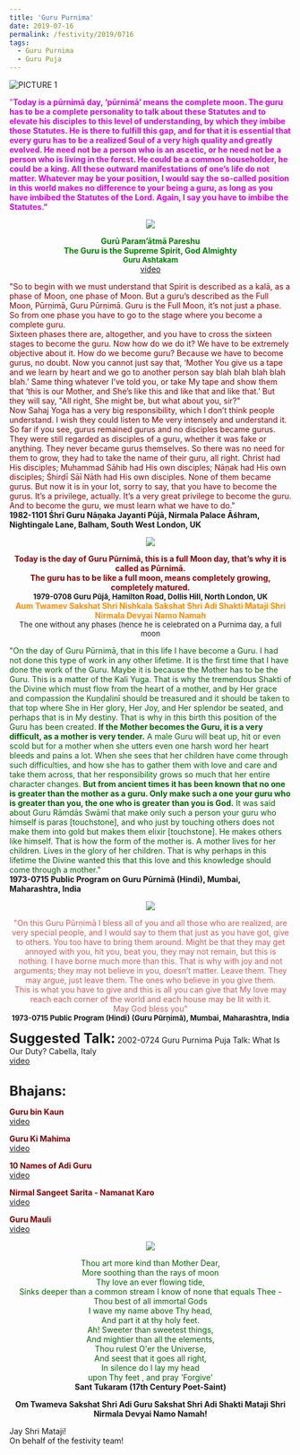 ```yaml
---
title: 'Guru Purnima'
date: 2019-07-16
permalink: /festivity/2019/0716
tags:
  - Guru Purnima
  - Guru Puja
---
```


![PICTURE 1](/images/image1.png)

<p>
<font color="DarkGren">"<b>Today is a pūrnimā day, ‘pūrnimā’ means the complete moon. The guru has to be a complete personality to talk about these Statutes and to elevate his disciples to this level of understanding, by which they imbibe those Statutes. He is there to fulfill this gap, and for that it is essential that every guru has to be a realized Soul of a very high quality and greatly evolved. He need not be a person who is an ascetic, or he need not be a person who is living in the forest. He could be a common householder, he could be a king. All these outward manifestations of one’s life do not matter. Whatever may be your position, I would say the so-called position in this world makes no difference to your being a guru, as long as you have imbibed the Statutes of the Lord. Again, I say you have to imbibe the Statutes."</b></font><br>
</p>

<div style="text-align: center"><img src="/images/image62.png" /></div>

<p style="color:green; text-align:center;">
<b>Gurū Param’ātmā Pareshu<br>
The Guru is the Supreme Spirit, God Almighty<br> 
<font size="-1">Guru Ashtakam</b></font><br>
<a href="https://www.youtube.com/watch?v=H2oWRPAEY_M">video</a>
</p>

<p>
<font color="DarkRed">"So to begin with we must understand that Spirit is described as a kalā, as a phase of Moon, one phase of Moon. But a guru’s described as the Full Moon, Pūrṇimā, Guru Pūrṇimā. Guru is the Full Moon, it’s not just a phase. So from one phase you have to go to the stage where you become a complete guru.<br>
Sixteen phases there are, altogether, and you have to cross the sixteen stages to become the guru. Now how do we do it? We have to be extremely objective about it. How do we become guru? Because we have to become gurus, no doubt. Now you cannot just say that, ‘Mother You give us a tape and we learn by heart and we go to another person say blah blah blah blah blah.’ Same thing whatever I’ve told you, or take My tape and show them that ‘this is our Mother, and She’s like this and like that and like that.’ But they will say, "All right, She might be, but what about you, sir?"<br>
Now Sahaj Yoga has a very big responsibility, which I don’t think people understand. I wish they could listen to Me very intensely and understand it. So far if you see, gurus remained gurus and no disciples became gurus. They were still regarded as disciples of a guru, whether it was fake or anything. They never became gurus themselves. So there was no need for them to grow, they had to take the name of their guru, all right. Christ had His disciples; Muhammad Sāhib had His own disciples; Nāṇak had His own disciples; Śhirḍī Sāī Nāth had His own disciples. None of them became gurus. But now it is in your lot, sorry to say, that you have to become the gurus. It’s a privilege, actually. It’s a very great privilege to become the guru. And to become the guru, we must learn what we have to do."</font><br>
<b>1982-1101 Śhrī Guru Nāṇaka Jayanti Pūjā,  Nirmala Palace Āśhram, Nightingale Lane, Balham, South West London, UK</b>
</p>

<div style="text-align: center"><img src="/images/image63.png" /></div>

<p style="text-align:center;">
<font color="DarkRed"><b>Today is the day of Guru Pūrnimā, this is a full Moon day, that’s why it is called as Pūrnimā.<br>
The guru has to be like a full moon, means completely growing, completely matured.</b></font><br>
<font size="-1"><b>1979-0708 Guru Pūjā,  Hamilton Road, Dollis Hill, North London, UK</b></font><br>
<font color="DarkOrange"><b>Aum Twamev Sakshat Shri Nishkala Sakshat Shri Adi Shakti Mataji Shri Nirmala Devyai Namo Namah</b></font><br>
<font size="-1">The one without any phases (hence he is celebrated on a Purnima day, a full moon</font><br>
</p>

<p>
<font color="DarkGreen">"On the day of Guru Pūrnimā, that in this life I have become a Guru. I had not done this type of work in any other lifetime. It is the first time that I have done the work of the Guru. Maybe it is because the Mother has to be the Guru. This is a matter of the Kali Yuga. That is why the tremendous Shakti of the Divine which must flow from the heart of a mother, and by Her grace and compassion the Kuṇḍalinī should be treasured and it should be taken to that top where She in Her glory, Her Joy, and Her splendor be seated, and perhaps that is in My destiny. That is why in this birth this position of the Guru has been created. <b>If the Mother becomes the Guru, it is a very difficult, as a mother is very tender.</b> A male Guru will beat up, hit or even scold but for a mother when she utters even one harsh word her heart bleeds and pains a lot. When she sees that her children have come through such difficulties, and how she has to gather them with love and care and take them across, that her responsibility grows so much that her entire character changes. <b>But from ancient times it has been known that no one is greater than the mother as a guru. Only make such a one your guru who is greater than you, the one who is greater than you is God.</b> It was said about Guru Rāmdās Swāmī that make only such a person your guru who himself is paras [touchstone], and who just by touching others does not make them into gold but makes them elixir [touchstone]. He makes others like himself. That is how the form of the mother is. A mother lives for her children. Lives in the glory of her children. That is why perhaps in this lifetime the Divine wanted this that this love and this knowledge should come through a mother."</font><br>
<b>1973-0715 Public Program on Guru Pūrnimā (Hindi), Mumbai, Maharashtra, India</b>
</p>

<div style="text-align: center"><img src="/images/image64.png" /></div>

<p style="text-align:center;">
<font color=IndianRed>"On this Guru Pūrṇimā I bless all of you and all those who are realized, are very special people, and I would say to them that just as you have got, give to others. You too have to bring them around. Might be that they may get annoyed with you, hit you, beat you, they may not remain, but this is nothing. I have borne much more than this. That is why with joy and not arguments; they may not believe in you,
doesn’t matter. Leave them. They may argue, just leave them. The ones who believe in you give them.<br>
This is what you have to give and this is all you can give that My love may reach each corner of the world and each house may be lit with it.<br>
May God bless you"</font><br>
<font size="-1"><b>1973-0715 Public Program (Hindi) (Guru Pūrṇimā), Mumbai, Maharashtra, India</b></font><br>
</p>

<font size="+2"><b>Suggested Talk:</b></font> 2002-0724 Guru Purnima Puja Talk: What Is Our Duty? Cabella, Italy<br><a href="https://www.youtube.com/watch?time_continue=1&v=_wwSUO6odqo"> video</a><br>

<br>
<font size="+2"><b>Bhajans:</b></font>

<p>
<font color="Maroon"><b>Guru bin Kaun</b></font><br>
<a href="https://www.youtube.com/watch?v=7jjdlluWX8Q">video</a></p>
</p>

<p>
<font color="Maroon"><b>Guru Ki Mahima</b></font><br>
<a href="https://www.youtube.com/watch?v=gPtkxft14L4">video</a>
</p>
 
<p>
<font color="Maroon"><b>10 Names of Adi Guru</b></font><br>
<a href="https://www.youtube.com/watch?v=DJbZIRyUdpU&index=38&list=PLuAVZW42aaCmiw6ZTKHcdOcRBgEo8TZKu">video</a> 
</p>

<p>
<font color="Maroon"><b>Nirmal Sangeet Sarita - Namanat Karo</b></font><br>
<a href="https://www.youtube.com/watch?v=KEdz1c-gM_4&list=PL407136734B2B056D&index=16">video</a> 
</p>

<p>
<font color="Maroon"><b>Guru Mauli</b></font><br>
<a href="https://www.youtube.com/watch?v=j47sPBt_KyA">video</a> 
</p>

<div style="text-align: center"><img src="/images/image65.png" /></div>

<p style="text-align:center;">
<font color=DarkGreen>Thou art more kind than Mother Dear,<br>
More soothing than the rays of moon<br>
Thy love an ever flowing tide,<br>
Sinks deeper than a common stream I know of none that equals Thee -<br>
Thou best of all immortal Gods<br>
I wave my name above Thy head,<br>
And part it at thy holy feet.<br>
Ah! Sweeter than sweetest things,<br>
And mightier than all the elements,<br>
Thou rulest O'er the Universe,<br>
And seest that it goes all right,<br>
In silence do I lay my head<br>
upon Thy feet , and pray 'Forgive'</font><br>
<b>Sant Tukaram (17th Century Poet-Saint)</b>
</p>

<p style="color=Chocolate; text-align:center;">
<b>Om Twameva Sakshat Shri Adi Guru Sakshat Shri Adi Shakti Mataji Shri Nirmala Devyai Namo Namah!</b>
</p>


Jay Shri Mataji!<br>
On behalf of the festivity team!